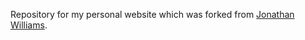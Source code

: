 Repository for my personal website which was forked from [Jonathan Williams](http://jonathanpw.github.io/).
